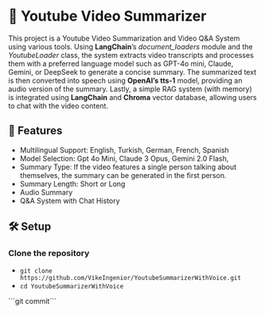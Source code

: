 # 🎥 Youtube Video Summarizer
This project is a Youtube Video Summarization and Video Q&A System using various tools. 
Using <b>LangChain</b>’s <i>document_loaders</i> module and the <i>YoutubeLoader</i> class, 
the system extracts video transcripts and processes them with a preferred language model such as GPT-4o mini, Claude, Gemini, or DeepSeek to generate a concise summary. 
The summarized text is then converted into speech using <b>OpenAI’s tts-1</b> model, providing an audio version of the summary.
Lastly, a simple RAG system (with memory) is integrated using <b>LangChain</b> and <b>Chroma</b> vector database, allowing users to chat with the video content.

## 🚀 Features
<ul>
  <li>Multilingual Support: English, Turkish, German, French, Spanish</li>
  <li>Model Selection: Gpt 4o Mini, Claude 3 Opus, Gemini 2.0 Flash, </li>
  <li>Summary Type: If the video features a single person talking about themselves, the summary can be generated in the first person.</li>
  <li>Summary Length: Short or Long</li>
  <li>Audio Summary</li>
  <li>Q&A System with Chat History</li>
</ul>

## 🛠 Setup
### Clone the repository
<ul>
  <li><code>git clone https://github.com/VikeIngenior/YoutubeSummarizerWithVoice.git</code></li>
  <li><code>cd YoutubeSummarizerWithVoice</code></li>
</ul>
```git commit```
